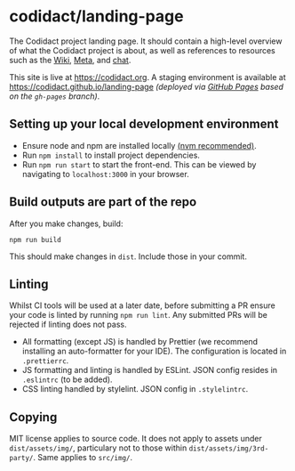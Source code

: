 # codidact/landing-page

The Codidact project landing page. It should contain a high-level overview of what the Codidact project is about, as well as references to resources such as the  [Wiki](https://github.com/codidact/docs/wiki), [Meta](https://meta.codidact.com/), and [chat](https://discord.gg/PSr9pmn).

This site is live at https://codidact.org.
A staging environment is available at https://codidact.github.io/landing-page *(deployed via [GitHub Pages](https://github.com/codidact/landing-page/deployments) based on the `gh-pages` branch)*.

## Setting up your local development environment

-   Ensure node and npm are installed locally [(nvm recommended)](https://github.com/nvm-sh/nvm).
-   Run `npm install` to install project dependencies.
-   Run `npm run start` to start the front-end. This can be viewed by navigating to `localhost:3000` in your browser.

## Build outputs are part of the repo

After you make changes, build:

`npm run build`

This should make changes in `dist`.  Include those in your commit.

## Linting

Whilst CI tools will be used at a later date, before submitting a PR ensure your code is linted by running `npm run lint`. Any submitted PRs will be rejected if linting does not pass.

-   All formatting (except JS) is handled by Prettier (we recommend installing an auto-formatter for your IDE). The configuration is located in `.prettierrc`.
-   JS formatting and linting is handled by ESLint. JSON config resides in `.eslintrc` (to be added).
-   CSS linting handled by stylelint. JSON config in `.stylelintrc`.

## Copying

MIT license applies to source code. It does not apply to assets under
`dist/assets/img/`, particulary not to those within
`dist/assets/img/3rd-party/`.
Same applies to `src/img/`.
